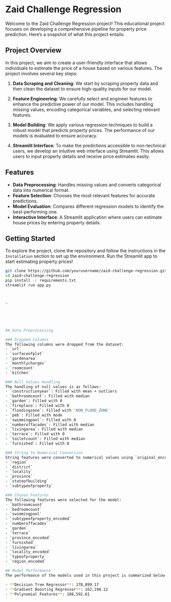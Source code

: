 # Zaid Challenge Regression

Welcome to the Zaid Challenge Regression project! This educational project focuses on developing a comprehensive pipeline for property price prediction. Here’s a snapshot of what this project entails:

## Project Overview

In this project, we aim to create a user-friendly interface that allows individuals to estimate the price of a house based on various features. The project involves several key steps:

1. **Data Scraping and Cleaning**: We start by scraping property data and then clean the dataset to ensure high-quality inputs for our model.

2. **Feature Engineering**: We carefully select and engineer features to enhance the predictive power of our model. This includes handling missing values, encoding categorical variables, and selecting relevant features.

3. **Model Building**: We apply various regression techniques to build a robust model that predicts property prices. The performance of our models is evaluated to ensure accuracy.

4. **Streamlit Interface**: To make the predictions accessible to non-technical users, we develop an intuitive web interface using Streamlit. This allows users to input property details and receive price estimates easily.

## Features

- **Data Preprocessing**: Handles missing values and converts categorical data into numerical format.
- **Feature Selection**: Chooses the most relevant features for accurate predictions.
- **Model Evaluation**: Compares different regression models to identify the best-performing one.
- **Interactive Interface**: A Streamlit application where users can estimate house prices by entering property details.

## Getting Started

To explore the project, clone the repository and follow the instructions in the `Installation` section to set up the environment. Run the Streamlit app to start estimating property prices!

```bash
git clone https://github.com/yourusername/zaid-challenge-regression.git
cd zaid-challenge-regression
pip install -r requirements.txt
streamlit run app.py



-





## Data Preprocessing

### Dropped Columns
The following columns were dropped from the dataset:
- `url`
- `surfaceofplot`
- `gardenarea`
- `monthlycharges`
- `roomcount`
- `kitchen`

### Null Values Handling
The handling of null values is as follows:
- `constructionyear`: Filled with mean + outliers
- `bathroomcount`: Filled with median
- `garden`: Filled with 0
- `fireplace`: Filled with 0
- `floodingzone`: Filled with 'NON_FLOOD_ZONE'
- `peb`: Filled with mode
- `swimmingpool`: Filled with 0
- `numberoffacades`: Filled with median
- `livingarea`: Filled with median
- `terrace`: Filled with 0
- `toiletcount`: Filled with median
- `furnished`: Filled with 0

### String to Numerical Conversion
String features were converted to numerical values using `original_encoder`:
- `region`
- `district`
- `locality`
- `province`
- `stateofbuilding`
- `subtypeofproperty`

### Chosen Features
The following features were selected for the model:
- `bathroomcount`
- `bedroomcount`
- `swimmingpool`
- `subtypeofproperty_encoded`
- `numberoffacades`
- `garden`
- `terrace`
- `province_encoded`
- `furnished`
- `livingarea`
- `locality_encoded`
- `typeofproperty`
- `region_encoded`

## Model Performance
The performance of the models used in this project is summarized below:

- **Decision Tree Regressor**: 178,899.17
- **Gradient Boosting Regressor**: 162,194.12
- **Polynomial Features**: 188,592.61



